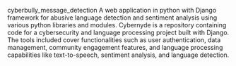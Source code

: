 cyberbully_message_detection
A web application in python with Django framework for abusive language detection and sentiment analysis using various python libraries and modules.
Cybernyde is a repository containing code for a cybersecurity and language processing project built with Django. The tools included cover functionalities such as user authentication, data management, community engagement features, and language processing capabilities like text-to-speech, sentiment analysis, and language detection.
